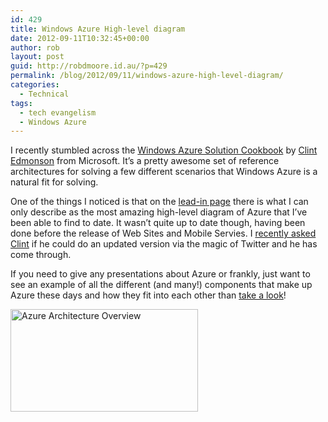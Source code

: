 ```yaml
---
id: 429
title: Windows Azure High-level diagram
date: 2012-09-11T10:32:45+00:00
author: rob
layout: post
guid: http://robdmoore.id.au/?p=429
permalink: /blog/2012/09/11/windows-azure-high-level-diagram/
categories:
  - Technical
tags:
  - tech evangelism
  - Windows Azure
---
```

I recently stumbled across the <a href="http://www.notsotrivial.net/blog/post/2012/07/02/Windows-Azure-Solution-Cookbook.aspx" target="_blank">Windows Azure Solution Cookbook</a> by <a href="http://www.notsotrivial.net" target="_blank">Clint Edmonson</a> from Microsoft. It&#8217;s a pretty awesome set of reference architectures for solving a few different scenarios that Windows Azure is a natural fit for solving.

One of the things I noticed is that on the <a href="http://www.notsotrivial.net/blog/post/2012/07/02/Windows-Azure-Solution-Cookbook.aspx" target="_blank">lead-in page</a> there is what I can only describe as the most amazing high-level diagram of Azure that I&#8217;ve been able to find to date. It wasn&#8217;t quite up to date though, having been done before the release of Web Sites and Mobile Servies. I <a href="https://twitter.com/robdmoore/status/243540431470747648" target="_blank">recently asked Clint</a> if he could do an updated version via the magic of Twitter and he has come through.

If you need to give any presentations about Azure or frankly, just want to see an example of all the different (and many!) components that make up Azure these days and how they fit into each other than <a href="http://www.notsotrivial.net/blog/post/2012/09/10/Updated-Windows-Azure-Reference-Architecture.aspx" target="_blank">take a look</a>!

<a href="http://www.notsotrivial.net/blog/post/2012/09/10/Updated-Windows-Azure-Reference-Architecture.aspx" target="_blank"><img class="aligncenter size-medium wp-image-430" title="Azure Architecture Overview" src="http://media.robdmoore.id.au/uploads/2012/09/image-300x164.png" alt="Azure Architecture Overview" width="300" height="164" /></a>